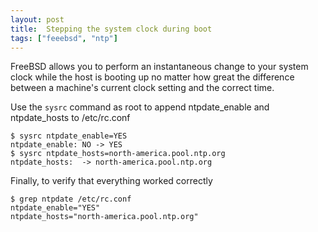```yaml
---
layout: post
title:  Stepping the system clock during boot
tags: ["feeebsd", "ntp"]
---
```

FreeBSD allows you to perform an instantaneous change to your system clock while
the host is booting up no matter how great the difference between a machine's
current clock setting and the correct time.

Use the `sysrc` command as root to append ntpdate_enable and ntpdate_hosts to
/etc/rc.conf

    $ sysrc ntpdate_enable=YES
    ntpdate_enable: NO -> YES
    $ sysrc ntpdate_hosts=north-america.pool.ntp.org
    ntpdate_hosts:  -> north-america.pool.ntp.org

Finally, to verify that everything worked correctly

    $ grep ntpdate /etc/rc.conf
    ntpdate_enable="YES"
    ntpdate_hosts="north-america.pool.ntp.org"
